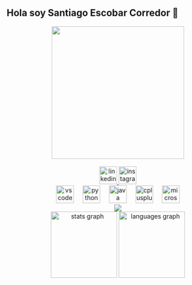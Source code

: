 ## Hola soy Santiago Escobar Corredor 👋

<div align="center">
  <img height="300" src=""/>
</div>

<br clear="both">

<div align="center">
    <a href="https://www.linkedin.com/in/santiago-escobar-ingsist/">
        <img src="https://img.shields.io/static/v1?message=LinkedIn&logo=linkedin&label=&color=0077B5&logoColor=white&labelColor=&style=for-the-badge" height="40" alt="linkedin logo" href=/>
    </a>
    <a href="https://www.instagram.com/santi_ec05?igsh=MWFyNXdmMjZlYXZk">
        <img src="https://img.shields.io/static/v1?message=Instagram&logo=instagram&label=&color=E4405F&logoColor=white&labelColor=&style=for-the-badge" height="40" alt="instagram logo"/>
    </a>
</div>

<div align="center">
  <img src="https://cdn.jsdelivr.net/gh/devicons/devicon/icons/vscode/vscode-original.svg" height="40" alt="vscode logo"  />
  <img width="12" />
  <img src="https://cdn.simpleicons.org/python/3776AB" height="40" alt="python logo"  />
  <img width="12" />
  <img src="https://cdn.jsdelivr.net/gh/devicons/devicon/icons/java/java-original.svg" height="40" alt="java logo"  />
  <img width="12" />
  <img src="https://cdn.simpleicons.org/c++/00599C" height="40" alt="cplusplus logo"  />
  <img width="12" />
  <img src="https://cdn.jsdelivr.net/gh/devicons/devicon/icons/microsoftsqlserver/microsoftsqlserver-plain.svg" height="40" alt="microsoftsqlserver logo"  />
</div>

<div align="center">
  <img src="[![roadmap.sh](https://roadmap.sh/card/tall/66a1963223c186c28d6056e0?variant=dark)](https://roadmap.sh)"/>
</div>

<div align="center">
  <img src="https://github-readme-stats.vercel.app/api?username=Santyesco09&hide_title=false&hide_rank=false&show_icons=true&include_all_commits=true&count_private=false&disable_animations=false&theme=dark&locale=es&hide_border=true&order=1" height="150" alt="stats graph"/>
  <img src="https://github-readme-stats.vercel.app/api/top-langs?username=Santyesco09&locale=es&hide_title=false&layout=compact&card_width=320&langs_count=4&theme=dark&hide_border=true&order=2" height="150" alt="languages graph"/>
</div>
